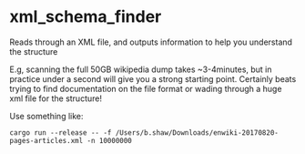 # xml_schema_finder

Reads through an XML file, and outputs information to help you understand the structure

E.g, scanning the full 50GB wikipedia dump takes ~3-4minutes, but in practice under a second will give you a strong starting point.
Certainly beats trying to find documentation on the file format or wading through a huge xml file for the structure!

Use something like:
```
cargo run --release -- -f /Users/b.shaw/Downloads/enwiki-20170820-pages-articles.xml -n 10000000
```
